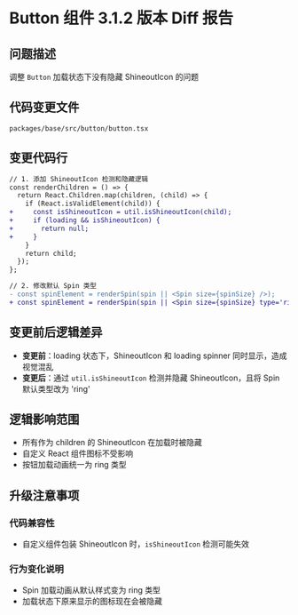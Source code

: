 # Button 组件 3.1.2 版本 Diff 报告

## 问题描述
调整 `Button` 加载状态下没有隐藏 ShineoutIcon 的问题

## 代码变更文件
`packages/base/src/button/button.tsx`

## 变更代码行
```diff
// 1. 添加 ShineoutIcon 检测和隐藏逻辑
const renderChildren = () => {
  return React.Children.map(children, (child) => {
    if (React.isValidElement(child)) {
+     const isShineoutIcon = util.isShineoutIcon(child);
+     if (loading && isShineoutIcon) {
+       return null;
+     }
    }
    return child;
  });
};

// 2. 修改默认 Spin 类型
- const spinElement = renderSpin(spin || <Spin size={spinSize} />);
+ const spinElement = renderSpin(spin || <Spin size={spinSize} type='ring' />);
```

## 变更前后逻辑差异
- **变更前**：loading 状态下，ShineoutIcon 和 loading spinner 同时显示，造成视觉混乱
- **变更后**：通过 `util.isShineoutIcon` 检测并隐藏 ShineoutIcon，且将 Spin 默认类型改为 'ring'

## 逻辑影响范围
- 所有作为 children 的 ShineoutIcon 在加载时被隐藏
- 自定义 React 组件图标不受影响
- 按钮加载动画统一为 ring 类型

## 升级注意事项

### 代码兼容性
- 自定义组件包装 ShineoutIcon 时，`isShineoutIcon` 检测可能失效

### 行为变化说明
- Spin 加载动画从默认样式变为 ring 类型
- 加载状态下原来显示的图标现在会被隐藏